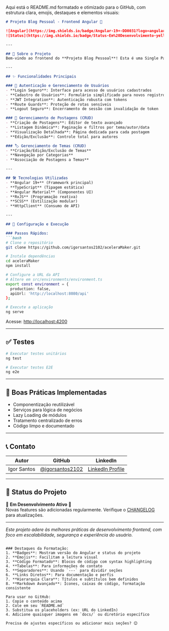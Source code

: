 Aqui está o README.md formatado e otimizado para o GitHub, com estrutura clara, emojis, destaques e elementos visuais:

```markdown
# Projeto Blog Pessoal - Frontend Angular 🚀

![Angular](https://img.shields.io/badge/Angular-19+-DD0031?logo=angular&style=flat-square)
![Status](https://img.shields.io/badge/Status-Em%20Desenvolvimento-yellow)

---

## 📜 Sobre o Projeto
Bem-vindo ao frontend do **Projeto Blog Pessoal**! Esta é uma Single Page Application (SPA) desenvolvida com **Angular**, projetada para oferecer uma experiência moderna e responsiva. O objetivo é fornecer uma interface intuitiva para interagir com a API RESTful construída com Spring Boot no backend.

---

## ✨ Funcionalidades Principais

### 🔑 Autenticação e Gerenciamento de Usuários
- **Login Seguro**: Interface para acesso de usuários cadastrados
- **Cadastro de Usuários**: Formulário simplificado para novos registros
- **JWT Integration**: Autenticação robusta com tokens
- **Route Guards**: Proteção de rotas sensíveis
- **Logout Seguro**: Encerramento de sessão com invalidação de token

### 📝 Gerenciamento de Postagens (CRUD)
- **Criação de Postagens**: Editor de texto avançado
- **Listagem Dinâmica**: Paginação e filtros por tema/autor/data
- **Visualização Detalhada**: Página dedicada para cada postagem
- **Edição/Exclusão**: Controle total para autores

### 🏷️ Gerenciamento de Temas (CRUD)
- **Criação/Edição/Exclusão de Temas**
- **Navegação por Categorias**
- **Associação de Postagens a Temas**

---

## 🛠️ Tecnologias Utilizadas
- **Angular 19+** (Framework principal)
- **TypeScript** (Tipagem estática)
- **Angular Material** (Componentes UI)
- **RxJS** (Programação reativa)
- **SCSS** (Estilização modular)
- **HttpClient** (Consumo de API)

---

## 🚀 Configuração e Execução

### Passos Rápidos:
```bash
# Clone o repositório
git clone https://github.com/igorsantos2102/aceleraMaker.git

# Instale dependências
cd aceleraMaker
npm install

# Configure a URL da API
# Altere em src/environments/environment.ts
export const environment = {
  production: false,
  apiUrl: 'http://localhost:8080/api'
};

# Execute a aplicação
ng serve
```

Acesse: [http://localhost:4200](http://localhost:4200)

---

## ✅ Testes
```bash
# Executar testes unitários
ng test

# Executar testes E2E
ng e2e
```

---

## 🌟 Boas Práticas Implementadas
- Componentização reutilizável
- Serviços para lógica de negócios
- Lazy Loading de módulos
- Tratamento centralizado de erros
- Código limpo e documentado

---

## 📞 Contato
| Autor           | GitHub                          | LinkedIn                     |
|-----------------|---------------------------------|------------------------------|
| Igor Santos     | [@igorsantos2102](https://github.com/igorsantos2102) | [LinkedIn Profile](https://linkedin.com/in/seu-linkedin) |

---

## 📝 Status do Projeto
🚧 **Em Desenvolvimento Ativo** 🚧  
Novas features são adicionadas regularmente. Verifique o [CHANGELOG](CHANGELOG.md) para atualizações.

---

*Este projeto adere às melhores práticas de desenvolvimento frontend, com foco em escalabilidade, segurança e experiência do usuário.*
```

### Destaques da Formatação:
1. **Badges**: Mostram versão do Angular e status do projeto
2. **Emojis**: Facilitam a leitura visual
3. **Código Formatado**: Blocos de código com syntax highlighting
4. **Tabelas**: Para informações de contato
5. **Separadores**: Usando `---` para dividir seções
6. **Links Diretos**: Para documentação e perfis
7. **Hierarquia Clara**: Títulos e subtítulos bem definidos
8. **Markdown Avançado**: Ícones, caixas de código, formatação consistente

Para usar no GitHub:
1. Copie o conteúdo acima
2. Cole em seu `README.md`
3. Substitua os placeholders (ex: URL do LinkedIn)
4. Adicione quaisquer imagens em `docs/` ou diretório específico

Precisa de ajustes específicos ou adicionar mais seções? 😊
